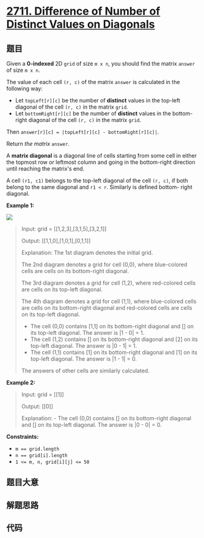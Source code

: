# [2711. Difference of Number of Distinct Values on Diagonals](https://leetcode.com/problems/difference-of-number-of-distinct-values-on-diagonals/)

## 题目

Given a **0-indexed** 2D `grid` of size `m x n`, you should find the matrix
`answer` of size `m x n`.

The value of each cell `(r, c)` of the matrix `answer` is calculated in the
following way:

  * Let `topLeft[r][c]` be the number of **distinct** values in the top-left diagonal of the cell `(r, c)` in the matrix `grid`.
  * Let `bottomRight[r][c]` be the number of **distinct** values in the bottom-right diagonal of the cell `(r, c)` in the matrix `grid`.

Then `answer[r][c] = |topLeft[r][c] - bottomRight[r][c]|`.

Return _the matrix_ `answer`.

A **matrix diagonal** is a diagonal line of cells starting from some cell in
either the topmost row or leftmost column and going in the bottom-right
direction until reaching the matrix's end.

A cell `(r1, c1)` belongs to the top-left diagonal of the cell `(r, c)`, if
both belong to the same diagonal and `r1 < r`. Similarly is defined bottom-
right diagonal.



**Example 1:**

![](https://assets.leetcode.com/uploads/2023/04/19/ex2.png)

> Input: grid = [[1,2,3],[3,1,5],[3,2,1]]
> 
> Output: [[1,1,0],[1,0,1],[0,1,1]]
> 
> Explanation: The 1st diagram denotes the initial grid. 
> 
> The 2nd diagram denotes a grid for cell (0,0), where blue-colored cells are cells on its bottom-right diagonal.
> 
> The 3rd diagram denotes a grid for cell (1,2), where red-colored cells are cells on its top-left diagonal.
> 
> The 4th diagram denotes a grid for cell (1,1), where blue-colored cells are cells on its bottom-right diagonal and red-colored cells are cells on its top-left diagonal.
> - The cell (0,0) contains [1,1] on its bottom-right diagonal and [] on its top-left diagonal. The answer is |1 - 0| = 1.
> - The cell (1,2) contains [] on its bottom-right diagonal and [2] on its top-left diagonal. The answer is |0 - 1| = 1.
> - The cell (1,1) contains [1] on its bottom-right diagonal and [1] on its top-left diagonal. The answer is |1 - 1| = 0.
> 
> The answers of other cells are similarly calculated.

**Example 2:**

> Input: grid = [[1]]
> 
> Output: [[0]]
> 
> Explanation: - The cell (0,0) contains [] on its bottom-right diagonal and [] on its top-left diagonal. The answer is |0 - 0| = 0.

**Constraints:**

  * `m == grid.length`
  * `n == grid[i].length`
  * `1 <= m, n, grid[i][j] <= 50`


## 题目大意

## 解题思路

## 代码

```javascript

```


